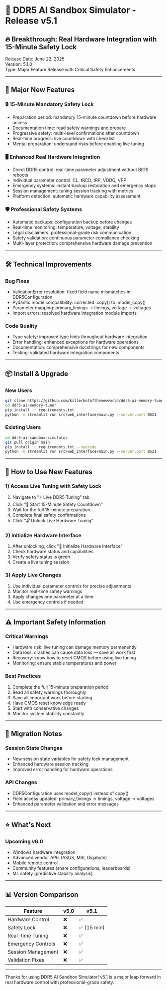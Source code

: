 # 🚀 DDR5 AI Sandbox Simulator - Release v5.1

## 🔥 Breakthrough: Real Hardware Integration with 15-Minute Safety Lock

Release Date: June 22, 2025  
Version: 5.1.0  
Type: Major Feature Release with Critical Safety Enhancements

---

## 🎯 Major New Features

### 🔒 15-Minute Mandatory Safety Lock

- Preparation period: mandatory 15-minute countdown before hardware access
- Documentation time: read safety warnings and prepare
- Progressive safety: multi-level confirmations after countdown
- Real-time progress: live countdown with checklist
- Mental preparation: understand risks before enabling live tuning

### 🖥️ Enhanced Real Hardware Integration

- Direct DDR5 control: real-time parameter adjustment without BIOS reboots
- Individual parameter control: CL, tRCD, tRP, VDDQ, VPP
- Emergency systems: instant backup restoration and emergency stops
- Session management: tuning session tracking with metrics
- Platform detection: automatic hardware capability assessment

### 🛡️ Professional Safety Systems

- Automatic backups: configuration backup before changes
- Real-time monitoring: temperature, voltage, stability
- Legal disclaimers: professional-grade risk communication
- Safety validation: continuous parameter compliance checking
- Multi-layer protection: comprehensive hardware damage prevention

---

## 🛠️ Technical Improvements

### Bug Fixes

- ValidationError resolution: fixed field name mismatches in DDR5Configuration
- Pydantic model compatibility: corrected .copy() to .model_copy()
- Parameter mapping: primary_timings → timings, voltage → voltages
- Import errors: resolved hardware integration module imports

### Code Quality

- Type safety: improved type hints throughout hardware integration
- Error handling: enhanced exceptions for hardware operations
- Documentation: comprehensive docstrings for new components
- Testing: validated hardware integration components

---

## 📦 Install & Upgrade

### New Users

```bash
git clone https://github.com/killerbotofthenewworld/ddr5-ai-memory-tuner.git
cd ddr5-ai-memory-tuner
pip install -r requirements.txt
python -m streamlit run src/web_interface/main.py --server.port 8521
```

### Existing Users

```bash
cd ddr5-ai-sandbox-simulator
git pull origin main
pip install -r requirements.txt --upgrade
python -m streamlit run src/web_interface/main.py --server.port 8521
```

---

## 🧭 How to Use New Features

### 1) Access Live Tuning with Safety Lock

1. Navigate to "⚡ Live DDR5 Tuning" tab
2. Click "🚨 Start 15-Minute Safety Countdown"
3. Wait for the full 15-minute preparation
4. Complete final safety confirmations
5. Click "🔓 Unlock Live Hardware Tuning"

### 2) Initialize Hardware Interface

1. After unlocking, click "🔌 Initialize Hardware Interface"
2. Check hardware status and capabilities
3. Verify safety status is green
4. Create a live tuning session

### 3) Apply Live Changes

1. Use individual parameter controls for precise adjustments
2. Monitor real-time safety warnings
3. Apply changes one parameter at a time
4. Use emergency controls if needed

---

## ⚠️ Important Safety Information

### Critical Warnings

- Hardware risk: live tuning can damage memory permanently
- Data loss: crashes can cause data loss — save all work first
- Recovery: know how to reset CMOS before using live tuning
- Monitoring: ensure stable temperatures and power

### Best Practices

1. Complete the full 15-minute preparation period
2. Read all safety warnings thoroughly
3. Save all important work before starting
4. Have CMOS reset knowledge ready
5. Start with conservative changes
6. Monitor system stability constantly

---

## 🔄 Migration Notes

### Session State Changes

- New session state variables for safety lock management
- Enhanced hardware session tracking
- Improved error handling for hardware operations

### API Changes

- DDR5Configuration uses model_copy() instead of copy()
- Field access updated: primary_timings → timings, voltage → voltages
- Enhanced parameter validation and error messages

---

## ⭐ What's Next

### Upcoming v6.0

- Windows hardware integration
- Advanced vendor APIs (ASUS, MSI, Gigabyte)
- Mobile remote control
- Community features (share configurations, leaderboards)
- ML safety (predictive stability analysis)

---

## 📊 Version Comparison

| Feature | v5.0 | v5.1 |
|---------|------|------|
| Hardware Control | ❌ | ✅ |
| Safety Lock | ❌ | ✅ (15 min) |
| Real-time Tuning | ❌ | ✅ |
| Emergency Controls | ❌ | ✅ |
| Session Management | ❌ | ✅ |
| Validation Fixes | ❌ | ✅ |

---

Thanks for using DDR5 AI Sandbox Simulator! v5.1 is a major leap forward in real hardware control with professional-grade safety.
